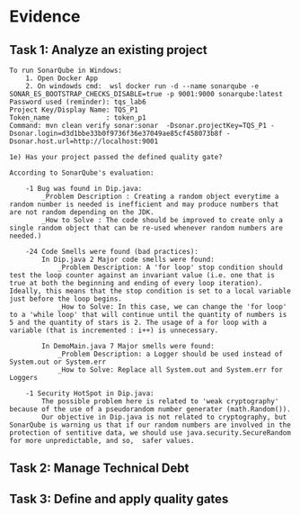 # Evidence

## Task 1: Analyze an existing project
    To run SonarQube in Windows:
        1. Open Docker App
        2. On windowds cmd:  wsl docker run -d --name sonarqube -e SONAR_ES_BOOTSTRAP_CHECKS_DISABLE=true -p 9001:9000 sonarqube:latest
    Password used (reminder): tqs_lab6
    Project Key/Display Name: TQS_P1
    Token_name              : token_p1 
    Command: mvn clean verify sonar:sonar  -Dsonar.projectKey=TQS_P1 -Dsonar.login=d3d1bbe33b0f9736f36e37049ae85cf458073b8f -Dsonar.host.url=http://localhost:9001
    
    1e) Has your project passed the defined quality gate?

    According to SonarQube's evaluation:
    
        -1 Bug was found in Dip.java:
            _Problem Description : Creating a random object everytime a random number is needed is inefficient and may produce numbers that are not random depending on the JDK. 
            _How to Solve : The code should be improved to create only a single random object that can be re-used whenever random numbers are needed.)

        -24 Code Smells were found (bad practices):
            In Dip.java 2 Major code smells were found:
                _Problem Description: A 'for loop' stop condition should test the loop counter against an invariant value (i.e. one that is true at both the beginning and ending of every loop iteration). Ideally, this means that the stop condition is set to a local variable just before the loop begins.
                _How to Solve: In this case, we can change the 'for loop' to a 'while loop' that will continue until the quantity of numbers is 5 and the quantity of stars is 2. The usage of a for loop with a variable (that is incremented : i++) is unnecessary.  

            In DemoMain.java 7 Major smells were found:
                _Problem Description: a Logger should be used instead of System.out or System.err
                _How to Solve: Replace all System.out and System.err for Loggers       

        -1 Security HotSpot in Dip.java:
            The possible problem here is related to 'weak cryptography' because of the use of a pseudorandom number generater (math.Random()).
            Our objective in Dip.java is not related to cryptography, but SonarQube is warning us that if our random numbers are involved in the protection of sentitive data, we should use java.security.SecureRandom for more unpredictable, and so,  safer values.  

## Task 2: Manage Technical Debt

## Task 3: Define and apply quality gates
